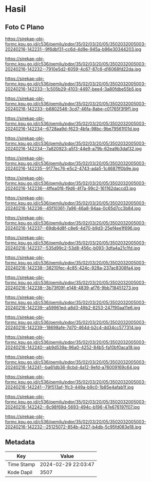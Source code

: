 # Hasil

## Foto C Plano

https://sirekap-obj-formc.kpu.go.id/c536/pemilu/pdpr/35/02/03/20/05/3502032005003-20240216-142231--9f6dbf31-cc6d-4d9e-945a-b96e30344203.jpg

https://sirekap-obj-formc.kpu.go.id/c536/pemilu/pdpr/35/02/03/20/05/3502032005003-20240216-142232--7910e5d2-6059-4c67-87c6-d16068fd22da.jpg

https://sirekap-obj-formc.kpu.go.id/c536/pemilu/pdpr/35/02/03/20/05/3502032005003-20240216-142233--1c505b29-4103-4497-bee4-3a80fdbe55b5.jpg

https://sirekap-obj-formc.kpu.go.id/c536/pemilu/pdpr/35/02/03/20/05/3502032005003-20240216-142233--b8802546-3cd7-46fa-8abe-c01765f3f9f1.jpg

https://sirekap-obj-formc.kpu.go.id/c536/pemilu/pdpr/35/02/03/20/05/3502032005003-20240216-142234--6728aa9d-f623-4bfa-98bc-9be79561f01d.jpg

https://sirekap-obj-formc.kpu.go.id/c536/pemilu/pdpr/35/02/03/20/05/3502032005003-20240216-142234--7a820923-a5f3-44e9-a79b-62ea9b3daf32.jpg

https://sirekap-obj-formc.kpu.go.id/c536/pemilu/pdpr/35/02/03/20/05/3502032005003-20240216-142235--9177ec76-e5c2-4743-ada5-1c4687ff0b9e.jpg

https://sirekap-obj-formc.kpu.go.id/c536/pemilu/pdpr/35/02/03/20/05/3502032005003-20240216-142236--4ffea0f8-f9d6-4f7a-99c2-161162daccd3.jpg

https://sirekap-obj-formc.kpu.go.id/c536/pemilu/pdpr/35/02/03/20/05/3502032005003-20240216-142236--45f10361-7a96-46a8-94aa-0c65d7cc3b84.jpg

https://sirekap-obj-formc.kpu.go.id/c536/pemilu/pdpr/35/02/03/20/05/3502032005003-20240216-142237--69db4d8f-c8e6-4d70-b9d3-25ef4ee1f696.jpg

https://sirekap-obj-formc.kpu.go.id/c536/pemilu/pdpr/35/02/03/20/05/3502032005003-20240216-142237--535d99c2-53d8-456c-b093-3dfa4a21c1fd.jpg

https://sirekap-obj-formc.kpu.go.id/c536/pemilu/pdpr/35/02/03/20/05/3502032005003-20240216-142238--38210fec-4c85-424c-928a-237ac8308fa4.jpg

https://sirekap-obj-formc.kpu.go.id/c536/pemilu/pdpr/35/02/03/20/05/3502032005003-20240216-142238--3b73f09f-e148-4839-af76-9bb718451273.jpg

https://sirekap-obj-formc.kpu.go.id/c536/pemilu/pdpr/35/02/03/20/05/3502032005003-20240216-142239--a59961ed-a8d3-49b2-8253-247f90aa11e6.jpg

https://sirekap-obj-formc.kpu.go.id/c536/pemilu/pdpr/35/02/03/20/05/3502032005003-20240216-142239--18698afe-7d70-464d-b2c4-dd34cc577314.jpg

https://sirekap-obj-formc.kpu.go.id/c536/pemilu/pdpr/35/02/03/20/05/3502032005003-20240216-142240--ab9d539a-96a0-4252-84b5-fa10bf0aca18.jpg

https://sirekap-obj-formc.kpu.go.id/c536/pemilu/pdpr/35/02/03/20/05/3502032005003-20240216-142241--ba61db36-8cbd-4a12-9efd-a76009169c64.jpg

https://sirekap-obj-formc.kpu.go.id/c536/pemilu/pdpr/35/02/03/20/05/3502032005003-20240216-142241--79f513af-1fc3-449a-b9c0-1b85e4afab1f.jpg

https://sirekap-obj-formc.kpu.go.id/c536/pemilu/pdpr/35/02/03/20/05/3502032005003-20240216-142242--8c98f69d-5693-494c-b196-47e676197f07.jpg

https://sirekap-obj-formc.kpu.go.id/c536/pemilu/pdpr/35/02/03/20/05/3502032005003-20240216-142232--25125072-854b-4227-b4db-5c95fd083e18.jpg


## Metadata

| Key        | Value               |
| ---------- | ------------------- |
| Time Stamp | 2024-02-29 22:03:47 |
| Kode Dapil | 3507                |



